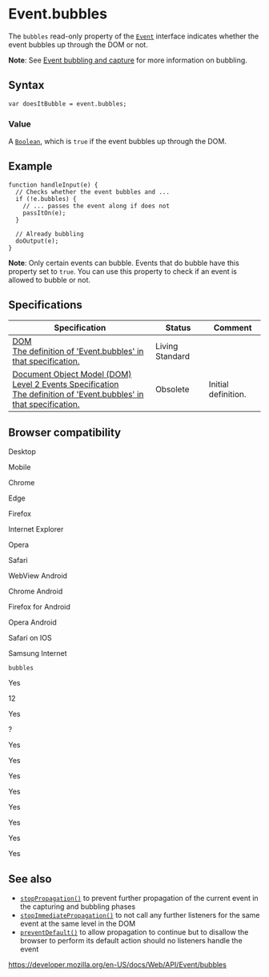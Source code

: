 # Event.bubbles

The `bubbles` read-only property of the [`Event`](../event) interface indicates whether the event bubbles up through the DOM or not.

**Note**: See [Event bubbling and capture](https://developer.mozilla.org/en-US/docs/Learn/JavaScript/Building_blocks/Events#event_bubbling_and_capture) for more information on bubbling.

## Syntax

    var doesItBubble = event.bubbles;

### Value

A [`Boolean`](https://developer.mozilla.org/en-US/docs/Web/JavaScript/Reference/Global_Objects/Boolean), which is `true` if the event bubbles up through the DOM.

## Example

    function handleInput(e) {
      // Checks whether the event bubbles and ...
      if (!e.bubbles) {
        // ... passes the event along if does not
        passItOn(e);
      }

      // Already bubbling
      doOutput(e);
    }

**Note**: Only certain events can bubble. Events that do bubble have this property set to `true`. You can use this property to check if an event is allowed to bubble or not.

## Specifications

<table><thead><tr class="header"><th>Specification</th><th>Status</th><th>Comment</th></tr></thead><tbody><tr class="odd"><td><a href="https://dom.spec.whatwg.org/#dom-event-bubbles">DOM<br />
<span class="small">The definition of 'Event.bubbles' in that specification.</span></a></td><td><span class="spec-living">Living Standard</span></td><td></td></tr><tr class="even"><td><a href="https://www.w3.org/TR/DOM-Level-2-Events/events.html#Events-Event-canBubble">Document Object Model (DOM) Level 2 Events Specification<br />
<span class="small">The definition of 'Event.bubbles' in that specification.</span></a></td><td><span class="spec-obsolete">Obsolete</span></td><td>Initial definition.</td></tr></tbody></table>

## Browser compatibility

Desktop

Mobile

Chrome

Edge

Firefox

Internet Explorer

Opera

Safari

WebView Android

Chrome Android

Firefox for Android

Opera Android

Safari on IOS

Samsung Internet

`bubbles`

Yes

12

Yes

?

Yes

Yes

Yes

Yes

Yes

Yes

Yes

Yes

## See also

- [`stopPropagation()`](stoppropagation) to prevent further propagation of the current event in the capturing and bubbling phases
- [`stopImmediatePropagation()`](stopimmediatepropagation) to not call any further listeners for the same event at the same level in the DOM
- [`preventDefault()`](preventdefault) to allow propagation to continue but to disallow the browser to perform its default action should no listeners handle the event

<a href="https://developer.mozilla.org/en-US/docs/Web/API/Event/bubbles" class="_attribution-link">https://developer.mozilla.org/en-US/docs/Web/API/Event/bubbles</a>
